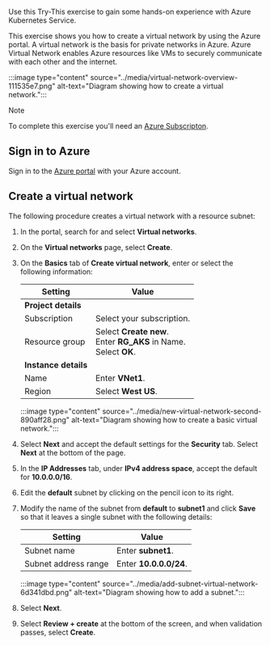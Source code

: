 Use this Try-This exercise to gain some hands-on experience with Azure Kubernetes Service.

This exercise shows you how to create a virtual network by using the Azure portal. A virtual network is the basis for private networks in Azure. Azure Virtual Network enables Azure resources like VMs to securely communicate with each other and the internet.

:::image type="content" source="../media/virtual-network-overview-111535e7.png" alt-text="Diagram showing how to create a virtual network.":::


> [!NOTE]
> To complete this exercise you'll need an [Azure Subscripton](https://azure.microsoft.com/free/).

## Sign in to Azure

Sign in to the [Azure portal](https://portal.azure.com/) with your Azure account.

## Create a virtual network

The following procedure creates a virtual network with a resource subnet:

1.  In the portal, search for and select **Virtual networks**.
2.  On the **Virtual networks** page, select **Create**.
3.  On the **Basics** tab of **Create virtual network**, enter or select the following information:
    
    | **Setting**          | **Value**                                                              |
    | -------------------- | ---------------------------------------------------------------------- |
    | **Project details**  |                                                                        |
    | Subscription         | Select your subscription.                                              |
    | Resource group       | Select **Create new**.<br>Enter **RG\_AKS** in Name.<br>Select **OK**. |
    | **Instance details** |                                                                        |
    | Name                 | Enter **VNet1**.                                                       |
    | Region               | Select **West US**.                                                    |
    
    :::image type="content" source="../media/new-virtual-network-second-890aff28.png" alt-text="Diagram showing how to create a basic virtual network.":::
    
4.  Select **Next** and accept the default settings for the **Security** tab. Select **Next** at the bottom of the page.
5.  In the **IP Addresses** tab, under **IPv4 address space**, accept the default for **10.0.0.0/16**.
6.  Edit the **default** subnet by clicking on the pencil icon to its right.
7.  Modify the name of the subnet from **default** to **subnet1** and click **Save** so that it leaves a single subnet with the following details:
    
    | **Setting**          | **Value**              |
    | -------------------- | ---------------------- |
    | Subnet name          | Enter **subnet1**.     |
    | Subnet address range | Enter **10.0.0.0/24**. |
    
    :::image type="content" source="../media/add-subnet-virtual-network-6d341dbd.png" alt-text="Diagram showing how to add a subnet.":::
    
8.  Select **Next**.
9.  Select **Review + create** at the bottom of the screen, and when validation passes, select **Create**.
